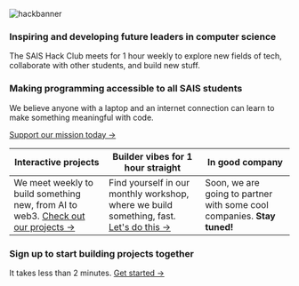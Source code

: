 ![hackbanner](https://user-images.githubusercontent.com/105997270/218453721-d5fa17f6-6f9a-43b3-acb9-d7958da0353f.png)

### Inspiring and developing future leaders in computer science

The SAIS Hack Club meets for 1 hour weekly to explore new fields of tech, collaborate with other students, and build new stuff.

### Making programming accessible to all SAIS students

We believe anyone with a laptop and an internet connection can learn to make something meaningful with code.

[Support our mission today →](https://bank.hackclub.com/donations/start/saishackclub)

| Interactive projects                                                                                                   | Builder vibes for 1 hour straight                                                                                             | In good company                                                         |
|------------------------------------------------------------------------------------------------------------------------|-------------------------------------------------------------------------------------------------------------------------------|-------------------------------------------------------------------------|
| We meet weekly to build something new, from AI to web3. [Check out our projects →](https://www.saishack.club/projects) | Find yourself in our monthly workshop, where we build something, fast. [Let's do this →](https://www.saishack.club/workshops) | Soon, we are going to partner with some cool companies. **Stay tuned!** |

### Sign up to start building projects together

It takes less than 2 minutes. [Get started →](https://docs.google.com/forms/d/e/1FAIpQLSd_R8-5A0bAxSTfiay9_H7_YmMJXgNXXG_RO1Z8LMDlrvlBUQ/viewform?usp=sf_link)
